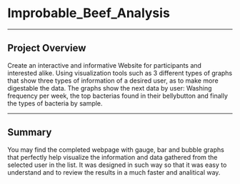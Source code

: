 # Improbable_Beef_Analysis
---
## Project Overview

Create an interactive and informative Website for participants and interested alike. Using visualization tools such as 3 different types of graphs that show three types of information of a desired user, as to make more digestable the data. The graphs show the next data by user: Washing frequency per week, the top bacterias found in their bellybutton and finally the types of bacteria by sample.

---
## Summary

You may find the completed webpage with gauge, bar and bubble graphs that perfectly help visualize the information and data gathered from the selected user in the list. It was designed in such way so that it was easy to understand and to review the results in a much faster and analitical way.
